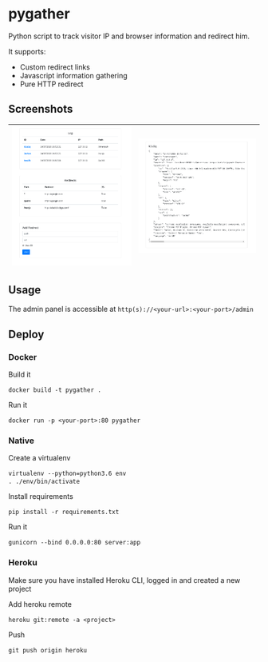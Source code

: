 # pygather

Python script to track visitor IP and browser information and redirect him.

It supports:

* Custom redirect links
* Javascript information gathering
* Pure HTTP redirect

## Screenshots

| ![](README.md.d/admin.png) | ![](README.md.d/view.png) |
| --- | --- |

## Usage

The admin panel is accessible at `http(s)://<your-url>:<your-port>/admin`


## Deploy

### Docker

Build it

```
docker build -t pygather .
```

Run it

```
docker run -p <your-port>:80 pygather
```

### Native

Create a virtualenv

```
virtualenv --python=python3.6 env
. ./env/bin/activate
```

Install requirements

```
pip install -r requirements.txt
```

Run it

```
gunicorn --bind 0.0.0.0:80 server:app
```

### Heroku

Make sure you have installed Heroku CLI, logged in and created a new project

Add heroku remote

```
heroku git:remote -a <project>
```

Push

```
git push origin heroku
```